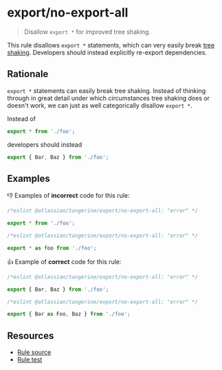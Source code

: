 # export/no-export-all

> Disallow `export *` for improved tree shaking.

This rule disallows `export *` statements, which can very easily break [tree shaking](https://webpack.js.org/guides/tree-shaking/). Developers should instead explicitly re-export dependencies.

## Rationale

`export *` statements can easily break tree shaking. Instead of thinking through in great detail under which circumstances tree shaking does or doesn't work, we can just as well categorically disallow `export *`.

Instead of

```js
export * from './foo';
```

developers should instead

```js
export { Bar, Baz } from './foo';
```

## Examples

👎 Examples of **incorrect** code for this rule:

```js
/*eslint @atlassian/tangerine/export/no-export-all: "error" */

export * from './foo';
```

```js
/*eslint @atlassian/tangerine/export/no-export-all: "error" */

export * as foo from './foo';
```

👍 Example of **correct** code for this rule:

```js
/*eslint @atlassian/tangerine/export/no-export-all: "error" */

export { Bar, Baz } from './foo';
```

```js
/*eslint @atlassian/tangerine/export/no-export-all: "error" */

export { Bar as Foo, Baz } from './foo';
```

## Resources

- [Rule source](./index.js)
- [Rule test](./test.js)

